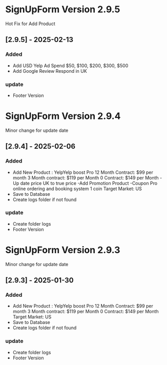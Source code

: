 # SignUpForm Version 2.9.5
Hot Fix for Add Product
## [2.9.5] - 2025-02-13


### Added
- Add USD Yelp Ad Spend $50, $100, $200, $300, $500
- Add Google Review Respond in UK

### update
- Footer Version

# SignUpForm Version 2.9.4
Minor  change for update date
## [2.9.4] - 2025-02-06



### Added
- Add New Product : YelpYelp boost Pro
  12 Month Contract: $99 per month
  3 Month contract: $119 per Month
  0 Contract: $149 per Month
  -Up date price UK to true price
  -Add Promotion Product
  -Coupon Pro online ordering and booking system 1 coin
  Target Market: US
- Save to Database
- Create logs folder if not found

### update
- Create folder logs
- Footer Version



# SignUpForm Version 2.9.3
Minor  change for update date
## [2.9.3] - 2025-01-30

### Added
- Add New Product : YelpYelp boost Pro
12 Month Contract: $99 per month
3 Month contract: $119 per Month
0 Contract: $149 per Month
Target Market: US
- Save to Database
- Create logs folder if not found
 
### update
- Create folder logs
- Footer Version



